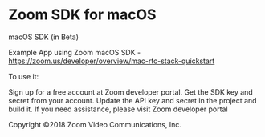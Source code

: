 # Zoom SDK for macOS

macOS SDK (in Beta)

Example App using Zoom macOS SDK - https://zoom.us/developer/overview/mac-rtc-stack-quickstart

To use it:

Sign up for a free account at Zoom developer portal. Get the SDK key and secret from your account. Update the API key and secret in the project and build it. If you need assistance, please visit Zoom developer portal

Copyright ©2018 Zoom Video Communications, Inc.
